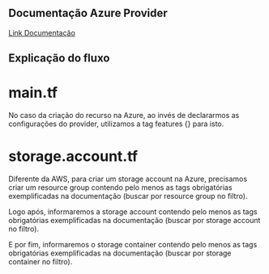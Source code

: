 ## Documentação Azure Provider
[Link Documentação](https://registry.terraform.io/providers/hashicorp/azurerm/latest/docs)

## Explicação do fluxo

# main.tf
No caso da criação do recurso na Azure, ao invés de declararmos as configurações do provider, utilizamos a tag features {} para isto.

# storage.account.tf
Diferente da AWS, para criar um storage account na Azure, precisamos criar um resource group contendo pelo menos as tags obrigatórias exemplificadas na documentação (buscar por resource group no filtro).

Logo após, informaremos a storage account contendo pelo menos as tags obrigatórias exemplificadas na documentação (buscar por storage account no filtro).

E por fim, informaremos o storage container contendo pelo menos as tags obrigatórias exemplificadas na documentação (buscar por storage container no filtro).